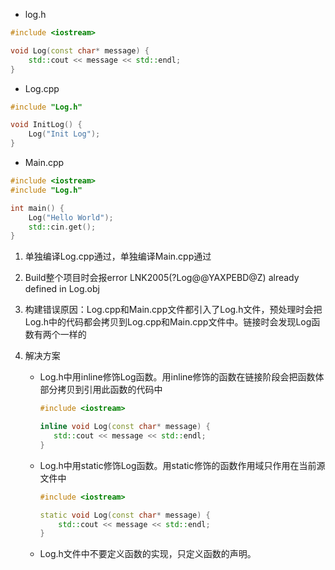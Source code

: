 

- log.h

```c++
#include <iostream>

void Log(const char* message) {
	std::cout << message << std::endl;
}
```

- Log.cpp

```c++
#include "Log.h"

void InitLog() {
	Log("Init Log");
}
```

- Main.cpp

```c++
#include <iostream>
#include "Log.h"

int main() {
	Log("Hello World");
	std::cin.get();
}
```

1. 单独编译Log.cpp通过，单独编译Main.cpp通过

2. Build整个项目时会报error LNK2005(?Log@@YAXPEBD@Z) already defined in Log.obj

3. 构建错误原因：Log.cpp和Main.cpp文件都引入了Log.h文件，预处理时会把Log.h中的代码都会拷贝到Log.cpp和Main.cpp文件中。链接时会发现Log函数有两个一样的

4. 解决方案

   - Log.h中用inline修饰Log函数。用inline修饰的函数在链接阶段会把函数体部分拷贝到引用此函数的代码中

     ```c++
     #include <iostream>
     
     inline void Log(const char* message) {
     	std::cout << message << std::endl;
     }
     ```

   - Log.h中用static修饰Log函数。用static修饰的函数作用域只作用在当前源文件中

     ```c++
     #include <iostream>
     
     static void Log(const char* message) {
         std::cout << message << std::endl;
     }
     ```

   - Log.h文件中不要定义函数的实现，只定义函数的声明。